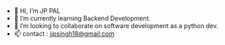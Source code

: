 - 👋 Hi, I’m JP PAL
- 🌱 I’m currently learning Backend Development.
- 💞️ I’m looking to collaborate on software development as a python dev.
- 📫 contact : jjpsingh18@gmail.com

<!---
legionJP/legionJP is a ✨ special ✨ repository because its `README.md` (this file) appears on your GitHub profile.
You can click the Preview link to take a look at your changes.
--->
